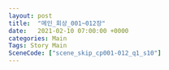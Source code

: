 ```yaml
---
layout: post
title:  "메인_회상_001~012장"
date:   2021-02-10 07:00:00 +0000
categories: Main
Tags: Story Main
SceneCode: ["scene_skip_cp001-012_q1_s10"]
---
```


